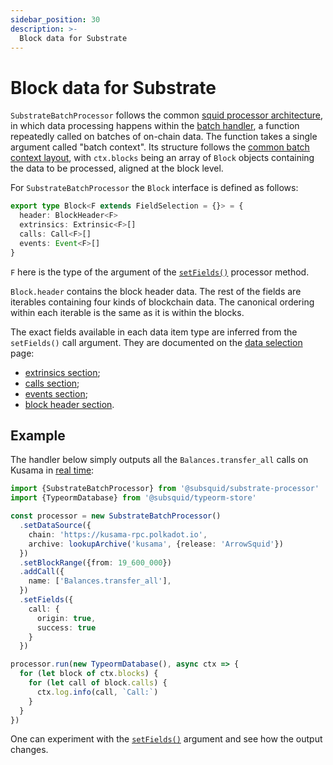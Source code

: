 ```yaml
---
sidebar_position: 30
description: >-
  Block data for Substrate
---
```


# Block data for Substrate

`SubstrateBatchProcessor` follows the common [squid processor architecture](/basics/squid-processor), in which data processing happens within the [batch handler](/basics/squid-processor/#processorrun), a function repeatedly called on batches of on-chain data. The function takes a single argument called "batch context". Its structure follows the [common batch context layout](/basics/squid-processor/#batch-context), with `ctx.blocks` being an array of `Block` objects containing the data to be processed, aligned at the block level.

For `SubstrateBatchProcessor` the `Block` interface is defined as follows:
```ts
export type Block<F extends FieldSelection = {}> = {
  header: BlockHeader<F>
  extrinsics: Extrinsic<F>[]
  calls: Call<F>[]
  events: Event<F>[]
}
```
`F` here is the type of the argument of the [`setFields()`](../setup/field-selection) processor method.

`Block.header` contains the block header data. The rest of the fields are iterables containing four kinds of blockchain data. The canonical ordering within each iterable is the same as it is within the blocks.

The exact fields available in each data item type are inferred from the `setFields()` call argument. They are documented on the [data selection](../setup/field-selection) page:
 - [extrinsics section](../setup/field-selection/#extrinsics);
 - [calls section](../setup/field-selection/#calls);
 - [events section](../setup/field-selection/#events);
 - [block header section](../setup/field-selection/#block-headers).

## Example

The handler below simply outputs all the `Balances.transfer_all` calls on Kusama in [real time](/basics/unfinalized-blocks):

```ts
import {SubstrateBatchProcessor} from '@subsquid/substrate-processor'
import {TypeormDatabase} from '@subsquid/typeorm-store'

const processor = new SubstrateBatchProcessor()
  .setDataSource({
    chain: 'https://kusama-rpc.polkadot.io',
    archive: lookupArchive('kusama', {release: 'ArrowSquid'})
  })
  .setBlockRange({from: 19_600_000})
  .addCall({
    name: ['Balances.transfer_all'],
  })
  .setFields({
    call: {
      origin: true,
      success: true 
    }
  }) 

processor.run(new TypeormDatabase(), async ctx => {
  for (let block of ctx.blocks) {
    for (let call of block.calls) {
      ctx.log.info(call, `Call:`)
    }
  }
})
```

One can experiment with the [`setFields()`](/evm-indexing/configuration/data-selection) argument and see how the output changes.

[//]: # (!!!! For more elaborate examples, check examples and batch processor in action)
